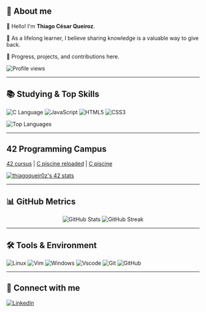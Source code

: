 ## 🦦 About me

👾 Hello! I'm **Thiago César Queiroz**.

🌱 As a lifelong learner, I believe sharing knowledge is a valuable way to give back.

🚀 Progress, projects, and contributions here.

<p align="left">
<img src="https://komarev.com/ghpvc/?username=thiagoqueir0z&style=flat&color=blue" alt="Profile views"/>
</p>

---

## 📚 Studying & Top Skills

<p align="left">
<img src="https://img.shields.io/badge/-C_Language-blue?logo=c&logoColor=white&style=for-the-badge" alt="C Language"/>
<img src="https://img.shields.io/badge/JavaScript-F7DF1E?style=for-the-badge&logo=javascript&logoColor=black" alt="JavaScript"/>
<img src="https://img.shields.io/badge/HTML5-E34F26?style=for-the-badge&logo=html5&logoColor=white" alt="HTML5"/>
<img src="https://img.shields.io/badge/CSS3-1572B6?style=for-the-badge&logo=css3&logoColor=white" alt="CSS3"/>
</p>

<p align="left">
<img src="https://github-readme-stats.vercel.app/api/top-langs/?username=thiagoqueir0z&theme=midnight-purple&show_icons=true&hide_border=true&layout=compact" alt="Top Languages"/>
</p>

---
## 42 Programming Campus

[42 cursus](https://github.com/thiagoqueir0z/42cursus-common-core)    |    [C piscine reloaded](https://github.com/thiagoqueir0z/C-piscine-reloaded)    |    [C piscine](https://github.com/thiagoqueir0z/C-piscine)

<a href="https://github.com/oakoudad/badge42"><img src="https://badge.mediaplus.ma/black/thiferre?1337Badge=off&UM6P=off" alt="thiagoqueir0z's 42 stats" /></a>

---

## 📊 GitHub Metrics

<p align="center">
<img src="https://github-readme-stats.vercel.app/api?username=thiagoqueir0z&theme=midnight-purple&show_icons=true&hide_border=true&count_private=true" alt="GitHub Stats"/>
<img src="https://github-readme-streak-stats.herokuapp.com/?user=thiagoqueir0z&theme=midnight-purple&hide_border=true" alt="GitHub Streak"/>
</p>

---

## 🛠️ Tools & Environment

<p align="left">
<img src="https://img.shields.io/badge/Linux-0078D4?style=for-the-badge&logo=linux&logoColor=white" alt="Linux"/>
<img src="https://img.shields.io/badge/Vim-019733?style=for-the-badge&logo=vim&logoColor=white" alt="Vim"/>
<img src="https://img.shields.io/badge/Windows-000?style=for-the-badge&logo=windows&logoColor=2CA5E0" alt="Windows"/>
<img src="https://img.shields.io/badge/Vscode-007ACC?style=for-for-the-badge&logo=visual-studio-code&logoColor=white" alt="Vscode"/>
<img src="https://img.shields.io/badge/GIT-E44C30?style=for-the-badge&logo=git&logoColor=white" alt="Git"/>
<img src="https://img.shields.io/badge/-GitHub-181717?style=for-the-badge&logo=github" alt="GitHub"/>
</p>

---

## 👋 Connect with me

<p align="left">
<a href="https://www.linkedin.com/in/thiagocqueiroz/"><img src="https://img.shields.io/badge/LinkedIn-0077B5?style=for-the-badge&logo=linkedin&logoColor=white" alt="LinkedIn"/></a>
</p>
